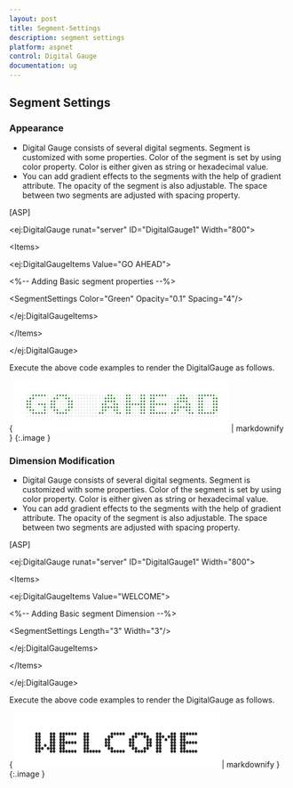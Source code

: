 ```yaml
---
layout: post
title: Segment-Settings
description: segment settings
platform: aspnet
control: Digital Gauge
documentation: ug
---
```


## Segment Settings

### Appearance

* Digital Gauge consists of several digital segments. Segment is customized with some properties. Color of the segment is set by using color property. Color is either given as string or hexadecimal value. 
* You can add gradient effects to the segments with the help of gradient attribute. The opacity of the segment is also adjustable. The space between two  segments are adjusted with spacing property.



[ASP]

&lt;ej:DigitalGauge runat="server" ID="DigitalGauge1" Width="800"&gt;



&lt;Items&gt;



&lt;ej:DigitalGaugeItems Value="GO AHEAD"&gt;

&lt;%-- Adding Basic segment properties --%&gt;

&lt;SegmentSettings Color="Green" Opacity="0.1" Spacing="4"/&gt;



&lt;/ej:DigitalGaugeItems&gt;



&lt;/Items&gt;



&lt;/ej:DigitalGauge&gt;



Execute the above code examples to render the DigitalGauge as follows.



{ ![](Segment-Settings_images/Segment-Settings_img1.png) | markdownify }
{:.image }




### Dimension Modification

* Digital Gauge consists of several digital segments. Segment is customized with some properties. Color of the segment is set by using color property. Color is either given as string or hexadecimal value. 
* You can add gradient effects to the segments with the help of gradient attribute. The opacity of the segment is also adjustable. The space between two  segments are adjusted with spacing property.



[ASP]

&lt;ej:DigitalGauge runat="server" ID="DigitalGauge1" Width="800"&gt;



&lt;Items&gt;



&lt;ej:DigitalGaugeItems Value="WELCOME"&gt;

&lt;%-- Adding Basic segment Dimension --%&gt;

&lt;SegmentSettings Length="3" Width="3"/&gt;



&lt;/ej:DigitalGaugeItems&gt;



&lt;/Items&gt;



&lt;/ej:DigitalGauge&gt;



Execute the above code examples to render the DigitalGauge as follows.



{ ![](Segment-Settings_images/Segment-Settings_img2.png) | markdownify }
{:.image }




